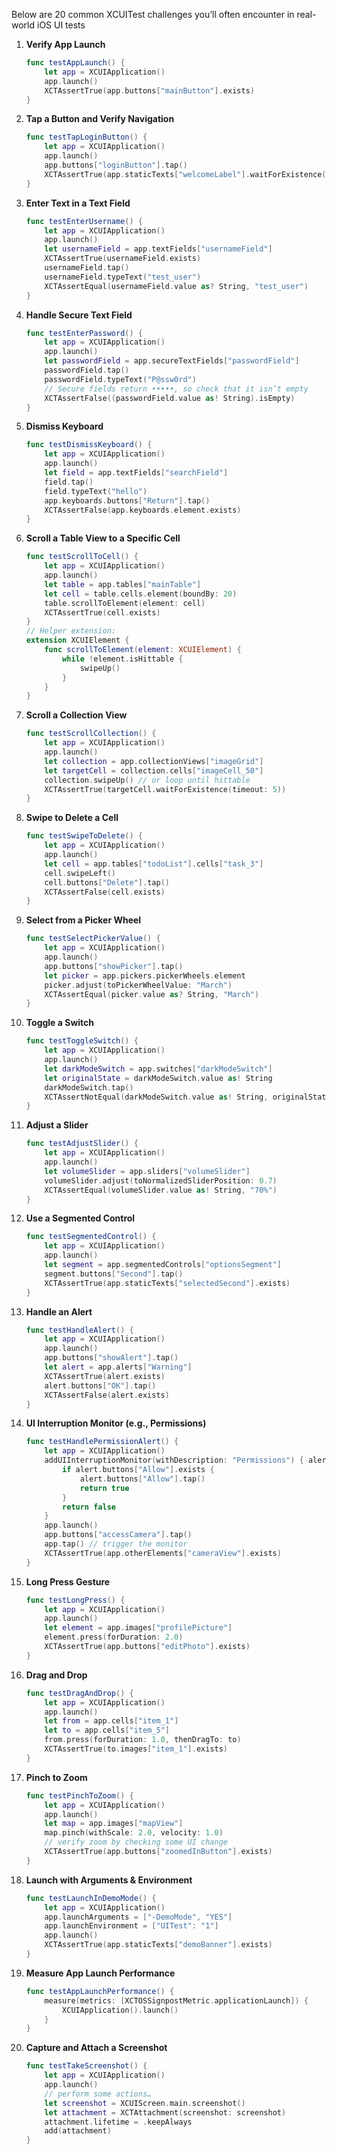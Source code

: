 Below are 20 common XCUITest challenges you’ll often encounter in real-world iOS UI tests

1. **Verify App Launch**

   ```swift
   func testAppLaunch() {
       let app = XCUIApplication()
       app.launch()
       XCTAssertTrue(app.buttons["mainButton"].exists)
   }
   ```

2. **Tap a Button and Verify Navigation**

   ```swift
   func testTapLoginButton() {
       let app = XCUIApplication()
       app.launch()
       app.buttons["loginButton"].tap()
       XCTAssertTrue(app.staticTexts["welcomeLabel"].waitForExistence(timeout: 5))
   }
   ```

3. **Enter Text in a Text Field**

   ```swift
   func testEnterUsername() {
       let app = XCUIApplication()
       app.launch()
       let usernameField = app.textFields["usernameField"]
       XCTAssertTrue(usernameField.exists)
       usernameField.tap()
       usernameField.typeText("test_user")
       XCTAssertEqual(usernameField.value as? String, "test_user")
   }
   ```

4. **Handle Secure Text Field**

   ```swift
   func testEnterPassword() {
       let app = XCUIApplication()
       app.launch()
       let passwordField = app.secureTextFields["passwordField"]
       passwordField.tap()
       passwordField.typeText("P@ssw0rd")
       // Secure fields return •••••, so check that it isn’t empty
       XCTAssertFalse((passwordField.value as! String).isEmpty)
   }
   ```

5. **Dismiss Keyboard**

   ```swift
   func testDismissKeyboard() {
       let app = XCUIApplication()
       app.launch()
       let field = app.textFields["searchField"]
       field.tap()
       field.typeText("hello")
       app.keyboards.buttons["Return"].tap()
       XCTAssertFalse(app.keyboards.element.exists)
   }
   ```

6. **Scroll a Table View to a Specific Cell**

   ```swift
   func testScrollToCell() {
       let app = XCUIApplication()
       app.launch()
       let table = app.tables["mainTable"]
       let cell = table.cells.element(boundBy: 20)
       table.scrollToElement(element: cell)
       XCTAssertTrue(cell.exists)
   }
   // Helper extension:
   extension XCUIElement {
       func scrollToElement(element: XCUIElement) {
           while !element.isHittable {
               swipeUp()
           }
       }
   }
   ```

7. **Scroll a Collection View**

   ```swift
   func testScrollCollection() {
       let app = XCUIApplication()
       app.launch()
       let collection = app.collectionViews["imageGrid"]
       let targetCell = collection.cells["imageCell_50"]
       collection.swipeUp() // or loop until hittable
       XCTAssertTrue(targetCell.waitForExistence(timeout: 5))
   }
   ```

8. **Swipe to Delete a Cell**

   ```swift
   func testSwipeToDelete() {
       let app = XCUIApplication()
       app.launch()
       let cell = app.tables["todoList"].cells["task_3"]
       cell.swipeLeft()
       cell.buttons["Delete"].tap()
       XCTAssertFalse(cell.exists)
   }
   ```

9. **Select from a Picker Wheel**

   ```swift
   func testSelectPickerValue() {
       let app = XCUIApplication()
       app.launch()
       app.buttons["showPicker"].tap()
       let picker = app.pickers.pickerWheels.element
       picker.adjust(toPickerWheelValue: "March")
       XCTAssertEqual(picker.value as? String, "March")
   }
   ```

10. **Toggle a Switch**

    ```swift
    func testToggleSwitch() {
        let app = XCUIApplication()
        app.launch()
        let darkModeSwitch = app.switches["darkModeSwitch"]
        let originalState = darkModeSwitch.value as! String
        darkModeSwitch.tap()
        XCTAssertNotEqual(darkModeSwitch.value as! String, originalState)
    }
    ```

11. **Adjust a Slider**

    ```swift
    func testAdjustSlider() {
        let app = XCUIApplication()
        app.launch()
        let volumeSlider = app.sliders["volumeSlider"]
        volumeSlider.adjust(toNormalizedSliderPosition: 0.7)
        XCTAssertEqual(volumeSlider.value as! String, "70%")
    }
    ```

12. **Use a Segmented Control**

    ```swift
    func testSegmentedControl() {
        let app = XCUIApplication()
        app.launch()
        let segment = app.segmentedControls["optionsSegment"]
        segment.buttons["Second"].tap()
        XCTAssertTrue(app.staticTexts["selectedSecond"].exists)
    }
    ```

13. **Handle an Alert**

    ```swift
    func testHandleAlert() {
        let app = XCUIApplication()
        app.launch()
        app.buttons["showAlert"].tap()
        let alert = app.alerts["Warning"]
        XCTAssertTrue(alert.exists)
        alert.buttons["OK"].tap()
        XCTAssertFalse(alert.exists)
    }
    ```

14. **UI Interruption Monitor (e.g., Permissions)**

    ```swift
    func testHandlePermissionAlert() {
        let app = XCUIApplication()
        addUIInterruptionMonitor(withDescription: "Permissions") { alert in
            if alert.buttons["Allow"].exists {
                alert.buttons["Allow"].tap()
                return true
            }
            return false
        }
        app.launch()
        app.buttons["accessCamera"].tap()
        app.tap() // trigger the monitor
        XCTAssertTrue(app.otherElements["cameraView"].exists)
    }
    ```

15. **Long Press Gesture**

    ```swift
    func testLongPress() {
        let app = XCUIApplication()
        app.launch()
        let element = app.images["profilePicture"]
        element.press(forDuration: 2.0)
        XCTAssertTrue(app.buttons["editPhoto"].exists)
    }
    ```

16. **Drag and Drop**

    ```swift
    func testDragAndDrop() {
        let app = XCUIApplication()
        app.launch()
        let from = app.cells["item_1"]
        let to = app.cells["item_5"]
        from.press(forDuration: 1.0, thenDragTo: to)
        XCTAssertTrue(to.images["item_1"].exists)
    }
    ```

17. **Pinch to Zoom**

    ```swift
    func testPinchToZoom() {
        let app = XCUIApplication()
        app.launch()
        let map = app.images["mapView"]
        map.pinch(withScale: 2.0, velocity: 1.0)
        // verify zoom by checking some UI change
        XCTAssertTrue(app.buttons["zoomedInButton"].exists)
    }
    ```

18. **Launch with Arguments & Environment**

    ```swift
    func testLaunchInDemoMode() {
        let app = XCUIApplication()
        app.launchArguments = ["-DemoMode", "YES"]
        app.launchEnvironment = ["UITest": "1"]
        app.launch()
        XCTAssertTrue(app.staticTexts["demoBanner"].exists)
    }
    ```

19. **Measure App Launch Performance**

    ```swift
    func testAppLaunchPerformance() {
        measure(metrics: [XCTOSSignpostMetric.applicationLaunch]) {
            XCUIApplication().launch()
        }
    }
    ```

20. **Capture and Attach a Screenshot**

    ```swift
    func testTakeScreenshot() {
        let app = XCUIApplication()
        app.launch()
        // perform some actions…
        let screenshot = XCUIScreen.main.screenshot()
        let attachment = XCTAttachment(screenshot: screenshot)
        attachment.lifetime = .keepAlways
        add(attachment)
    }
    ```
